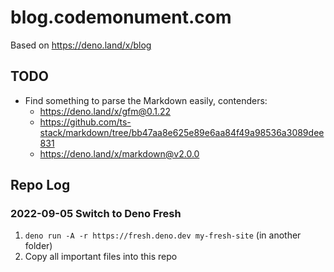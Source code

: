 # blog.codemonument.com

Based on https://deno.land/x/blog

## TODO 

- Find something to parse the Markdown easily, contenders: 
    - https://deno.land/x/gfm@0.1.22
    - https://github.com/ts-stack/markdown/tree/bb47aa8e625e89e6aa84f49a98536a3089dee831
    - https://deno.land/x/markdown@v2.0.0

## Repo Log 

### 2022-09-05 Switch to Deno Fresh 

1. `deno run -A -r https://fresh.deno.dev my-fresh-site` (in another folder) 
2. Copy all important files into this repo 